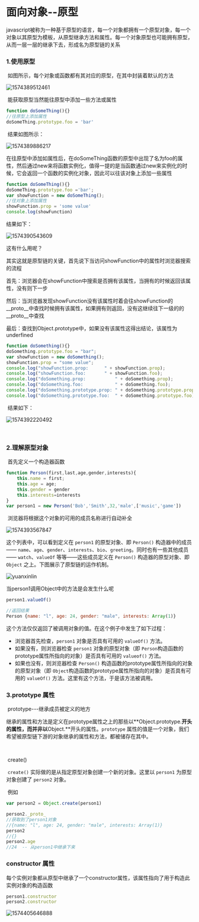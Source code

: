# 面向对象--原型

  javascript被称为一种基于原型的语言，每一个对象都拥有一个原型对象，每一个对象以其原型为模板，从原型继承方法和属性。每一个对象原型也可能拥有原型，从而一层一层的继承下去，形成名为原型链的关系



### 	1.使用原型

​	如图所示，每个对象或函数都有其对应的原型，在其中封装着默认的方法

![1574389512461](面向对象--原型/1574389512461.png)

​	能获取原型当然能往原型中添加一些方法或属性

```javascript
function doSomeThing(){}
//往原型上添加属性
doSomeThing.prototype.foo = 'bar'
```

​	结果如图所示：

![1574389886217](面向对象--原型/1574389886217.png)

​	在往原型中添加如属性后，在doSomeThing函数的原型中出现了名为foo的属性，然后通过new来将函数实例化，值得一提的是当函数通过new来实例化的时候，它会返回一个函数的实例化对象，因此可以往该对象上添加一些属性

```javascript
function doSomeThing(){}
doSomeThing.prototype.foo ='bar';
var showFunction = new doSomeThing();
//往对象上添加属性
showFunction.prop = 'some value'
console.log(showFunction)
```

结果如下：

![1574390543609](面向对象--原型/1574390543609.png)

这有什么用呢？

 其实这就是原型链的关键，首先说下当访问showFunction中的属性时浏览器搜索的流程

​	首先：浏览器会在showFunction中搜索是否拥有该属性，当拥有的时候返回该属性，没有则下一步

​	然后：当浏览器发现showFunction没有该属性时着会往showFunction的__proto\_\_中查找时候拥有该属性，如果拥有则返回，没有这继续往下一级的的 \_\_proto\_\_中查找

​	最后：查找到Object.prototype中，如果没有该属性这得出结论，该属性为underfined

```javascript
function doSomething(){}
doSomething.prototype.foo = "bar";
var showFunction = new doSomething();
showFunction.prop = "some value";
console.log("showFunction.prop:      " + showFunction.prop);
console.log("showFunction.foo:       " + showFunction.foo);
console.log("doSomething.prop:           " + doSomething.prop);
console.log("doSomething.foo:            " + doSomething.foo);
console.log("doSomething.prototype.prop: " + doSomething.prototype.prop);
console.log("doSomething.prototype.foo:  " + doSomething.prototype.foo);
```

​	结果如下：

![1574392220492](面向对象--原型/1574392220492.png)

​	

### 	2.理解原型对象

​		首先定义一个构造器函数

```javascript
function Person(first,last,age,gender,interests){
	this.name = first;
	this.age = age;
	this.gender = gender
	this.interests=interests
}
var person1 = new Person('Bob','Smith',32,'male',['music','game'])
```

​	浏览器将根据这个对象的可用的成员名称进行自动补全

![1574393567847](面向对象--原型/1574393567847.png)

这个列表中，可以看到定义在 `person1` 的原型对象、即 `Person()` 构造器中的成员—— `name`、`age`、`gender`、`interests`、`bio`、`greeting`。同时也有一些其他成员—— `watch`、`valueOf` 等等——这些成员定义在 `Person()` 构造器的原型对象、即 `Object` 之上。下图展示了原型链的运作机制。

![yuanxinlin](面向对象--原型/MDN-Graphics-person-person-object-2.png)

 当person1调用Object中的方法是会发生什么呢

```javascript
person1.valueOf()

//返回结果
Person {name: "l", age: 24, gender: "male", interests: Array(1)}
```

这个方法仅仅返回了被调用对象的值。在这个例子中发生了如下过程：

- 浏览器首先检查，`person1` 对象是否具有可用的 `valueOf()` 方法。
- 如果没有，则浏览器检查 `person1` 对象的原型对象（即 `Person`构造函数的prototype属性所指向的对象）是否具有可用的 `valueof()` 方法。
- 如果也没有，则浏览器检查 `Person()` 构造函数的prototype属性所指向的对象的原型对象（即 `Object`构造函数的prototype属性所指向的对象）是否具有可用的 `valueOf()` 方法。这里有这个方法，于是该方法被调用。



### 	3.prototype 属性

​			prototype---继承成员被定义的地方

​			继承的属性和方法是定义在prototype属性之上的那些以**Object.prototype.**开头的属性，而并非以**Object.**开头的属性。`prototype` 属性的值是一个对象，我们希望被原型链下游的对象继承的属性和方法，都被储存在其中。

​		

​		create()

​			`create()` 实际做的是从指定原型对象创建一个新的对象。这里以 `person1` 为原型对象创建了 `person2` 对象。

​	例如

```javascript
var person2 = Object.create(person1)

person2._proto_
//获取到了person1对象
//{name: "l", age: 24, gender: "male", interests: Array(1)}
person2
//{}
person2.age
//24  -- 从person1中继承下来
```

### 	constructor 属性

​	每个实例对象都从原型中继承了一个constructor属性，该属性指向了用于构造此实例对象的构造函数

```javascript
person1.constructor
person2.constructor
```

![1574405646888](面向对象--原型/1574405646888.png)

